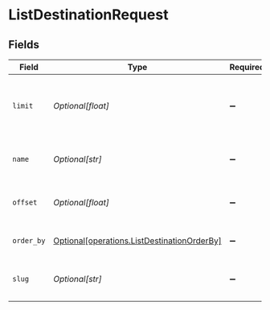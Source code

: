 # ListDestinationRequest


## Fields

| Field                                                                                                | Type                                                                                                 | Required                                                                                             | Description                                                                                          |
| ---------------------------------------------------------------------------------------------------- | ---------------------------------------------------------------------------------------------------- | ---------------------------------------------------------------------------------------------------- | ---------------------------------------------------------------------------------------------------- |
| `limit`                                                                                              | *Optional[float]*                                                                                    | :heavy_minus_sign:                                                                                   | limit the number of objects returned (default is 100)                                                |
| `name`                                                                                               | *Optional[str]*                                                                                      | :heavy_minus_sign:                                                                                   | Filter based on the destination's name                                                               |
| `offset`                                                                                             | *Optional[float]*                                                                                    | :heavy_minus_sign:                                                                                   | set the offset on results (for pagination)                                                           |
| `order_by`                                                                                           | [Optional[operations.ListDestinationOrderBy]](undefined/models/operations/listdestinationorderby.md) | :heavy_minus_sign:                                                                                   | Order the returned destinations                                                                      |
| `slug`                                                                                               | *Optional[str]*                                                                                      | :heavy_minus_sign:                                                                                   | Filter based on destination's slug                                                                   |